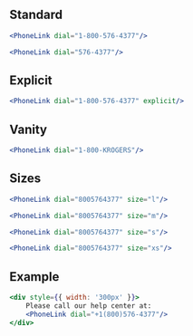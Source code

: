 ## Standard

```jsx
<PhoneLink dial="1-800-576-4377"/>
```
```jsx
<PhoneLink dial="576-4377"/>
```

## Explicit

```jsx
<PhoneLink dial="1-800-576-4377" explicit/>
```

## Vanity

```jsx
<PhoneLink dial="1-800-KROGERS"/>
```

## Sizes

```jsx
<PhoneLink dial="8005764377" size="l"/>
```
```jsx
<PhoneLink dial="8005764377" size="m"/>
```
```jsx
<PhoneLink dial="8005764377" size="s"/>
```
```jsx
<PhoneLink dial="8005764377" size="xs"/>
```

## Example

```jsx
<div style={{ width: '300px' }}>
    Please call our help center at: 
    <PhoneLink dial="+1(800)576-4377"/>
</div>
```